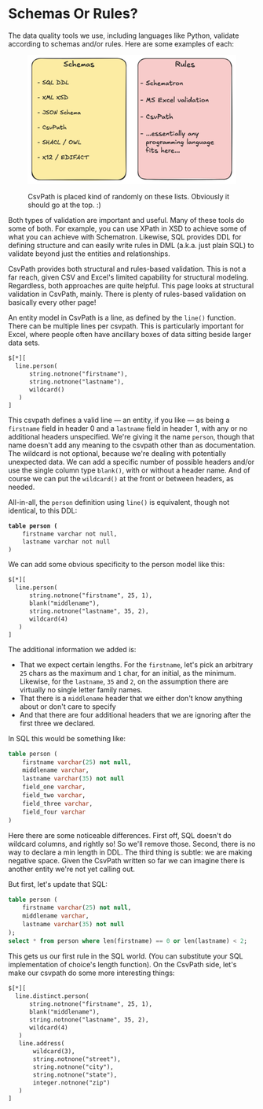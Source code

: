 # Schemas Or Rules?

The data quality tools we use, including languages like Python, validate according to schemas and/or rules. Here are some examples of each:

<figure><img src="../.gitbook/assets/schemas and rules.png" alt="" width="563"><figcaption><p>CsvPath is placed kind of randomly on these lists. Obviously it should go at the top. :)</p></figcaption></figure>

Both types of validation are important and useful. Many of these tools do some of both. For example, you can use XPath in XSD to achieve some of what you can achieve with Schematron. Likewise, SQL provides DDL for defining structure and can easily write rules in DML (a.k.a. just plain SQL) to validate beyond just the entities and relationships.&#x20;

CsvPath provides both structural and rules-based validation. This is not a far reach, given CSV and Excel's limited capability for structural modeling. Regardless, both approaches are quite helpful. This page looks at structural validation in CsvPath, mainly. There is plenty of rules-based validation on basically every other page!

An entity model in CsvPath is a line, as defined by the `line()` function. There can be multiple lines per csvpath. This is particularly important for Excel, where people often have ancillary boxes of data sitting beside larger data sets. &#x20;

```xquery
$[*][
  line.person( 
      string.notnone("firstname"), 
      string.notnone("lastname"), 
      wildcard()
   ) 
]
```

This csvpath defines a valid line — an entity, if you like — as being a `firstname` field in header 0 and a `lastname` field in header 1, with any or no additional headers unspecified. We're giving it the name `person`, though that name doesn't add any meaning to the csvpath other than as documentation. The wildcard is not optional, because we're dealing with potentially unexpected data. We can add a specific number of possible headers and/or use the single column type `blank()`, with or without a header name. And of course we can put the `wildcard()` at the front or between headers, as needed.

All-in-all, the `person` definition using `line()` is equivalent, though not identical, to this DDL:

<pre class="language-sql"><code class="lang-sql"><strong>table person (
</strong>    firstname varchar not null,
    lastname varchar not null
)
</code></pre>

We can add some obvious specificity to the person model like this:&#x20;

```xquery
$[*][
  line.person( 
      string.notnone("firstname", 25, 1), 
      blank("middlename"),
      string.notnone("lastname", 35, 2), 
      wildcard(4)
   ) 
]
```

&#x20;The additional information we added is:

* That we expect certain lengths. For the `firstname`, let's pick an arbitrary `25` chars as the maximum and `1` char, for an initial, as the minimum. Likewise, for the `lastname`, `35` and `2`, on the assumption there are virtually no single letter family names.
* That there is a `middlename` header that we either don't know anything about or don't care to specify
* And that there are four additional headers that we are ignoring after the first three we declared.

In SQL this would be something like:&#x20;

```sql
table person (
    firstname varchar(25) not null,
    middlename varchar,
    lastname varchar(35) not null
    field_one varchar,
    field_two varchar, 
    field_three varchar,
    field_four varchar
)
```

Here there are some noticeable differences.  First off, SQL doesn't do wildcard columns, and rightly so! So we'll remove those. Second, there is no way to declare a min length in DDL. The third thing is subtle: we are making negative space. Given the CsvPath written so far we can imagine there is another entity  we're not yet calling out.&#x20;

But first, let's update that SQL:

```sql
table person (
    firstname varchar(25) not null,
    middlename varchar,
    lastname varchar(35) not null
);
select * from person where len(firstname) == 0 or len(lastname) < 2; 
```

This gets us our first rule in the SQL world. (You can substitute your SQL implementation of choice's length function). On the CsvPath side, let's make our csvpath do some more interesting things:

```xquery
$[*][
  line.distinct.person( 
      string.notnone("firstname", 25, 1), 
      blank("middlename"),
      string.notnone("lastname", 35, 2), 
      wildcard(4)
   ) 
   line.address(
       wildcard(3),
       string.notnone("street"),
       string.notnone("city"),
       string.notnone("state"),
       integer.notnone("zip")
   )
]
```

